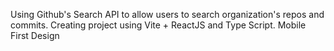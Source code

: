 Using Github's Search API to allow users to search organization's repos and commits.
Creating project using Vite + ReactJS and Type Script. Mobile First Design
